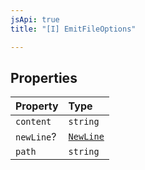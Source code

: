 ```yaml
---
jsApi: true
title: "[I] EmitFileOptions"

---
```

## Properties

| Property | Type |
| :------ | :------ |
| `content` | `string` |
| `newLine`? | [`NewLine`](Type.NewLine.md) |
| `path` | `string` |
